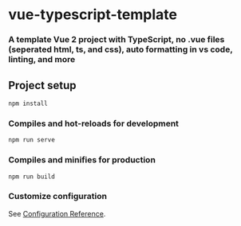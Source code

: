 # vue-typescript-template
### A template Vue 2 project with TypeScript, no .vue files (seperated html, ts, and css), auto formatting in vs code, linting, and more

## Project setup

```
npm install
```

### Compiles and hot-reloads for development

```
npm run serve
```

### Compiles and minifies for production

```
npm run build
```

### Customize configuration

See [Configuration Reference](https://cli.vuejs.org/config/).

